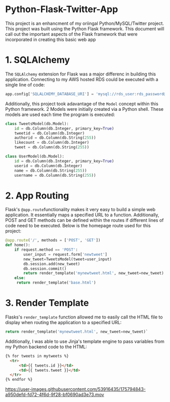 # Python-Flask-Twitter-App

This project is an enhancment of my oriingal Python/MySQL/Twitter project. This project was built using the Python Flask framework. This document will call out the important aspects of the Flask framework that were incorporated in creating this basic web app

# 1. SQLAlchemy
The `SQLAlchemy` extension for Flask was a major differenc in building this application. Connecting to my AWS hosted RDS could be executed with a single line of code:
```python
app.config['SQLALCHEMY_DATABASE_URI'] = 'mysql://rds_user:rds_password@rds_endpoint:3306/mydb'
```
Additionally, this project took adavantage of the `Model` concept within this Python framework. 2 Models were initially created via a Python shell. These models are used each time the program is executed:
```python
class TweetsModel(db.Model):
    id = db.Column(db.Integer, primary_key=True)
    tweetid = db.Column(db.Integer)
    authorid = db.Column(db.String(255))
    likecount = db.Column(db.Integer)
    tweet = db.Column(db.String(255))

class UserModel(db.Model):
    id = db.Column(db.Integer, primary_key=True)
    userid = db.Column(db.Integer)
    name = db.Column(db.String(255))
    username = db.Column(db.String(255))
```

# 2. App Routing
Flask's `@app.route`functionality makes it very easy to build a simple web application. It essentially maps a specified URL to a function. Additionally, POST and GET methods can be defined within the routes if different lines of code need to be executed. Below is the homepage route used for this project:
```python
@app.route('/', methods = ['POST', 'GET'])
def home():
    if request.method == 'POST':
        user_input = request.form['newtweet']
        new_tweet=TweetsModel(tweet=user_input)
        db.session.add(new_tweet)
        db.session.commit()
        return render_template('mynewtweet.html', new_tweet=new_tweet)
    else:
     return render_template('base.html')
```

# 3. Render Template
Flasks's `render_template` function allowed me to easily call the HTML file to display when routing the application to a specified URL:
```python
return render_template('mynewtweet.html', new_tweet=new_tweet)`
```
Additionally, I was able to use Jinja's template engine to pass variables from my Python backend code to the HTML:
```html
{% for tweets in mytweets %}
  <tr>
      <td>{{ tweets.id }}</td>
      <td>{{ tweets.tweet }}</td>
  </tr>
{% endfor %}
```
https://user-images.githubusercontent.com/53916435/175794843-a950defd-fd72-4f6d-9f28-bf0690ad3e73.mov


